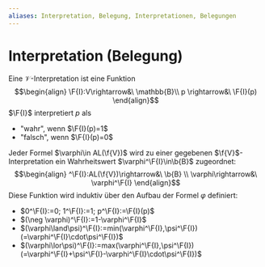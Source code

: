 ```yaml
---
aliases: Interpretation, Belegung, Interpretationen, Belegungen
---
```

$\newcommand{\f}[1]{\mathcal{#1}}$$\newcommand{\F}[1]{\mathfrak{#1}}$$\newcommand{\b}[1]{\mathbb{#1}}$
# Interpretation (Belegung) 
Eine $\mathcal{V}$-Interpretation ist eine Funktion
$$\begin{align}
	\F{I}:V\rightarrow&\ \mathbb{B}\\ 
	p \rightarrow&\ \F{I}(p)
\end{align}$$
$\F{I}$ interpretiert $p$ als
- "wahr", wenn $\F{I}(p)=1$
- "falsch", wenn $\F{I}(p)=0$

Jeder Formel $\varphi\in AL(\f{V})$ wird zu einer gegebenen $\f{V}$-Interpretation ein Wahrheitswert $\varphi^\F{I}\in\b{B}$ zugeordnet:
$$\begin{align}
^\F{I}:AL(\f{V})\rightarrow&\ \b{B} \\
\varphi\rightarrow&\ \varphi^\F{I}
\end{align}$$
Diese Funktion wird induktiv über den Aufbau der Formel $\varphi$ definiert:
- $0^\F{I}:=0; 1^\F{I}:=1; p^\F{I}:=\F{I}(p)$
- $(\neg \varphi)^\F{I}:=1-\varphi^\F{I}$
- $(\varphi\land\psi)^\F{I}:=min(\varphi^\F{I},\psi^\F{I}) (=\varphi^\F{I}\cdot\psi^\F{I})$
- $(\varphi\lor\psi)^\F{I}:=max(\varphi^\F{I},\psi^\F{I})(=\varphi^\F{I}+\psi^\F{I}-\varphi^\F{I}\cdot\psi^\F{I})$
